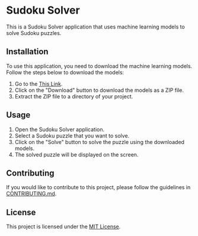 # Sudoku Solver

This is a Sudoku Solver application that uses machine learning models to solve Sudoku puzzles.

## Installation

To use this application, you need to download the machine learning models. Follow the steps below to download the models:

1. Go to the [This Link](https://drive.google.com/drive/folders/15pG3Q3HB0NbvK0vYehALExuuHqgZthdO?usp=sharing).
2. Click on the "Download" button to download the models as a ZIP file.
3. Extract the ZIP file to a directory of your project.

## Usage

1. Open the Sudoku Solver application.
2. Select a Sudoku puzzle that you want to solve.
3. Click on the "Solve" button to solve the puzzle using the downloaded models.
4. The solved puzzle will be displayed on the screen.

## Contributing

If you would like to contribute to this project, please follow the guidelines in [CONTRIBUTING.md](./CONTRIBUTING.md).

## License

This project is licensed under the [MIT License](./LICENSE).

